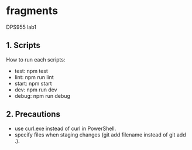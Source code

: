 # fragments

DPS955 lab1

## 1. Scripts
How to run each scripts:
- test: npm test
- lint: npm run lint
- start: npm start
- dev: npm run dev
- debug: npm run debug
## 2. Precautions
- use curl.exe instead of curl in PowerShell.
- specify files when staging changes (git add filename instead of git add .).

